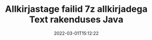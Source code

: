 ---
############################# Static ############################
layout: "auto-gen-signature"
date: 2022-03-01T15:12:22
draft: false
operation: Sign
signaturetype: Text
fileformat: 7z
productName: Java
lang: et
productCode: java
otherformats: pdf doc docx docm dot dotm dotx odt ott rtf xls xlsx xlsm xlsb csv ods ots xltx xltm ppt pptx pps ppsx odp otp potx potm pptm ppsm png jpg bmp gif tiff svg webp wmf
breadcrumb: Put Text signature on 7z for Java

############################# Head ############################
head_title: "Looge tekstiga elektroonilised allkirjad failile 7z rakendusega Java"
head_description: "Pane Text e-allkiri Java-faili 7z, kasutades mõnda koodirida. Kasutage GroupDocs Document Signature API-t kümnete failivormingute allkirjastamiseks."

############################# Header ############################
title: "Allkirjastage failid 7z allkirjadega Text rakenduses Java"
description: "Kuidas lisada allkirja Text mõne rea Java koodiga"
bg_image: "https://cms.admin.containerize.com/templates/aspose/App_Themes/V3/images/bg/header1.png"
bg_overlay: false
button:
    enable: true

############################# SubMenu ############################
submenu:
    enable: true

    left:
        img_alt: "GroupDocs.Signature for Java"
        image: "https://cms.admin.containerize.com/templates/groupdocs/images/product-logos/90x90-noborder/groupdocs-signature-java.png"
        product: "GroupDocs.Signature"
        platform: "Java"



############################# About ############################
about:
    enable: true
    title: "Teave toote GroupDocs.Signature for Java API kohta"
    content: |
        [GroupDocs.Signature for Java](https://products.groupdocs.com/signature/java/) on populaarne API digitaalsete dokumentide e-allkirjastamiseks. Saadaval on allkirjad, nagu tekstid, pildid, digitaalsed sertifikaadid, vöötkoodid, QR-koodid, templid või metaandmed. Allkirju võib panna PDF-idele, MS Wordi dokumentidele, MS Exceli töövihikutele, MS PowerPointi esitlustele, Adobe Photoshopi failidele ja erinevatele pildivormingutele. Kliendid saavad oma dokumenti allkirjastada ning uuendada, otsida, kontrollida, kustutada või vaadata nendele dokumentidele pandud e-allkirju. Lisaks pakutakse palju allkirjade kohandamise võimalusi.
    

############################# Steps ############################
steps:
    enable: true
    title_left: "Toimingud 7z allkirjastamiseks rakendusega Text rakenduses Java"
    content_left: |
        [GroupDocs.Signature for Java](https://products.groupdocs.com/signature/java/) võimaldab kiiresti ja lihtsalt allkirjastada 7z dokumente Text allkirjaga.
        
        * Looge allkirjaklassi eksemplar, mis sisaldab faili 7z, mis peaks allkirjastama tee või mäluvoona
        * Käivitage klass SignOptions ja määrake kõik nõutavad andmed.
        * Käivitage meetod Signature.Sign(), mis edastab väljundfaili 7z või mäluvoo

    title_right: " Nõuded süsteemile"
    content_right: |
        Toodet GroupDocs.Signature for Java toetavad kõik suuremad platvormid ja operatsioonisüsteemid. Enne alloleva koodi käivitamist veenduge, et teie süsteemi on installitud järgmised eeltingimused.

        * Operatsioonisüsteemid: Microsoft Windows, Linux, MacOS
        * Arenduskeskkonnad: NetBeans, Intellij IDEA, Eclipse, etc.
        * Java runtime: J2SE 6.0 and above
        * Hankige uusim GroupDocs.Signature for Java kasutajalt [Maven](https://repository.groupdocs.com/webapp/#/artifacts/browse/tree/General/repo/com/groupdocs/groupdocs-signature)
         
    code: |
        ```java    
                
        // Set up input 7z file
        String filePath = "input.7z";
        // Set up output file
        String outputFilePath = "output.7z";

        // Instantiate Signature for input file
        Signature signature = new Signature(filePath);

        //Provide sign options
        TextSignOptions options = new TextSignOptions("John Smith");

        // set signature position
        options.setLeft(50);
        options.setTop(200);

        // sign 7z document
        SignResult result = signature.sign(outputFilePath, options);

        ```

############################# Demos ############################
demos:
    enable: true
    title: "Dokumentide 7z allkirjastamine Text reaalajas demoga"
    content: |
       Allkirjastage fail 7z erinevate allkirjadega kohe, külastades veebisaiti [GroupDocs.Signature App](https://products.groupdocs.app/signature/family). Tasuta online demo ootab teid.          

############################# More Formats ############################
more_formats:
    enable: true
    title: "Muud toetatud Text allkirjad Java jaoks"
    content: |
        "Saate allkirjastada faili 7z ka muude allkirjatüüpidega. Vaadake allolevat loendit."
    format: 
       
       
back_to_top:
    enable: true
---